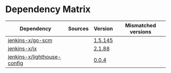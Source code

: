 # Dependency Matrix

Dependency | Sources | Version | Mismatched versions
---------- | ------- | ------- | -------------------
[jenkins-x/go-scm](https://github.com/jenkins-x/go-scm) |  | [1.5.145]() | 
[jenkins-x/jx](https://github.com/jenkins-x/jx) |  | [2.1.88](https://github.com/jenkins-x/jx/releases/tag/v2.1.88) | 
[jenkins-x/lighthouse-config](https://github.com/jenkins-x/lighthouse-config) |  | [0.0.4]() | 
